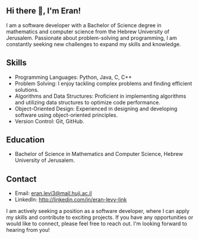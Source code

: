 ## Hi there 👋, I'm Eran! 

I am a software developer with a Bachelor of Science degree in mathematics and computer science from the Hebrew University of Jerusalem. Passionate about problem-solving and programming, I am constantly seeking new challenges to expand my skills and knowledge.

## Skills

- Programming Languages: Python, Java, C, C++
- Problem Solving: I enjoy tackling complex problems and finding efficient solutions.
- Algorithms and Data Structures: Proficient in implementing algorithms and utilizing data structures to optimize code performance.
- Object-Oriented Design: Experienced in designing and developing software using object-oriented principles.
- Version Control: Git, GitHub.

## Education

- Bachelor of Science in Mathematics and Computer Science, Hebrew University of Jerusalem.

## Contact

- Email: eran.levi3@mail.huji.ac.il
- LinkedIn: http://linkedin.com/in/eran-levy-link

I am actively seeking a position as a software developer, where I can apply my skills and contribute to exciting projects. If you have any opportunities or would like to connect, please feel free to reach out. I'm looking forward to hearing from you!

